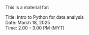 This is a material for:

Title: Intro to Python for data analysis\
Date: March 18, 2025\
Time: 2.00 - 3.00 PM (MYT)

